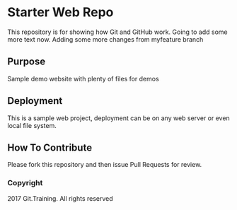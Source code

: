 # Starter Web Repo

This repository is for showing how Git and GitHub work.
Going to add some more text now.  Adding some more changes from myfeature branch

## Purpose

Sample demo website with plenty of files for demos

## Deployment

This is a sample web project, deployment can be on any web server or even local file system.

## How To Contribute

Please fork this repository and then issue Pull Requests for review.

### Copyright

2017 Git.Training. All rights reserved
